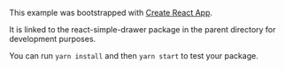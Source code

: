 This example was bootstrapped with [Create React App](https://github.com/facebook/create-react-app).

It is linked to the react-simple-drawer package in the parent directory for development purposes.

You can run `yarn install` and then `yarn start` to test your package.
